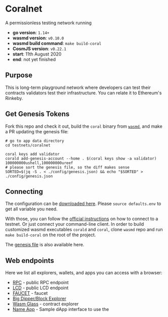 # Coralnet

A permissionless testing network running

- **go version**: `1.14+`
- **wasmd version**: `v0.10.0`
- **wasmd build command**: `make build-coral`
- **CosmJS version**: `v0.22.1`
- **start**: 11th August 2020
- **end**: not yet finished

## Purpose

This is long-term playground network where developers can test their contracts validators test their infrastructure.
You can relate it to Ethereum's Rinkeby.

## Get Genesis Tokens

Fork this repo and check it out, build the `coral` binary from
[`wasmd`](https://github.com/CosmWasm/wasmd), and make a PR updating the
genesis file:

```shell
# go to app data directory
cd testnets/coralnet

coral keys add validator
corald add-genesis-account --home . $(coral keys show -a validator) 100000000ushell,100000000ureef
# please sort the genesis file, so the diff makes sense
SORTED=$(jq -S . < ./config/genesis.json) && echo "$SORTED" > ./config/genesis.json
```

## Connecting

The configuration can be [downloaded here](defaults.env).
Please `source defaults.env` to get all variable you need.

With those, you can follow the
[official instructions](https://docs.cosmwasm.com/testnets/testnets.html)
 on how to connect to a testnet.
Or just connect your command-line client. In order to build customized wasmd executables `corald` and `coral`,
clone `wasmd` repo and run `make build-coral` on the root of the project.

The [genesis file](config/genesis.json) is also available here.

## Web endpoints

Here we list all explorers, wallets, and apps you can access with a browser:

* [RPC](https://rpc.coralnet.cosmwasm.com) - public RPC endpoint
* [LCD](https://lcd.coralnet.cosmwasm.com) - public LCD endpoint
* [FAUCET](https://faucet.coralnet.cosmwasm.com) - faucet
* [Big Dipper/Block Explorer](https://bigdipper.coralnet.cosmwasm.com)
* [Wasm Glass](https://coralnet.wasm.glass) - contract explorer
* [Name App](https://cosmwasm.github.io/name-app/) - Sample dApp interface to use the
